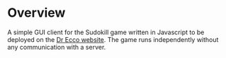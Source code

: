 # Overview

A simple GUI client for the Sudokill game written in Javascript to be deployed on the [Dr Ecco website](http://cims.nyu.edu/drecco/). The game runs independently without any communication with a server.

